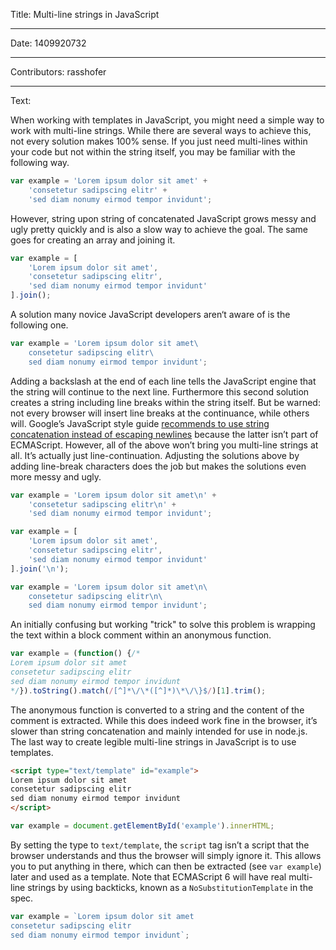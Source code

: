 Title: Multi-line strings in JavaScript

-----

Date: 1409920732

-----

Contributors: rasshofer

-----

Text:

When working with templates in JavaScript, you might need a simple way to work with multi-line strings. While there are several ways to achieve this, not every solution makes 100% sense. If you just need multi-lines within your code but not within the string itself, you may be familiar with the following way.

```javascript
var example = 'Lorem ipsum dolor sit amet' +
	'consetetur sadipscing elitr' +
	'sed diam nonumy eirmod tempor invidunt';
```

However, string upon string of concatenated JavaScript grows messy and ugly pretty quickly and is also a slow way to achieve the goal. The same goes for creating an array and joining it.

```javascript
var example = [
	'Lorem ipsum dolor sit amet',
	'consetetur sadipscing elitr',
	'sed diam nonumy eirmod tempor invidunt'
].join();
```

A solution many novice JavaScript developers aren‘t aware of is the following one.

```javascript
var example = 'Lorem ipsum dolor sit amet\
	consetetur sadipscing elitr\
	sed diam nonumy eirmod tempor invidunt';
```

Adding a backslash at the end of each line tells the JavaScript engine that the string will continue to the next line. Furthermore this second solution creates a string including line breaks within the string itself. But be warned: not every browser will insert line breaks at the continuance, while others will. Google’s JavaScript style guide [recommends to use string concatenation instead of escaping newlines](http://google-styleguide.googlecode.com/svn/trunk/javascriptguide.xml?showone=Multiline_string_literals#Multiline_string_literals) because the latter isn’t part of ECMAScript. However, all of the above won’t bring you multi-line strings at all. It’s actually just line-continuation. Adjusting the solutions above by adding line-break characters does the job but makes the solutions even more messy and ugly.

```javascript
var example = 'Lorem ipsum dolor sit amet\n' +
	'consetetur sadipscing elitr\n' +
	'sed diam nonumy eirmod tempor invidunt';
```

```javascript
var example = [
	'Lorem ipsum dolor sit amet',
	'consetetur sadipscing elitr',
	'sed diam nonumy eirmod tempor invidunt'
].join('\n');
```

```javascript
var example = 'Lorem ipsum dolor sit amet\n\
	consetetur sadipscing elitr\n\
	sed diam nonumy eirmod tempor invidunt';
```

An initially confusing but working "trick" to solve this problem is wrapping the text within a block comment within an anonymous function.

```javascript
var example = (function() {/*
Lorem ipsum dolor sit amet
consetetur sadipscing elitr
sed diam nonumy eirmod tempor invidunt
*/}).toString().match(/[^]*\/\*([^]*)\*\/\}$/)[1].trim();
```

The anonymous function is converted to a string and the content of the comment is extracted. While this does indeed work fine in the browser, it’s slower than string concatenation and mainly intended for use in node.js. The last way to create legible multi-line strings in JavaScript is to use templates.

```html
<script type="text/template" id="example">
Lorem ipsum dolor sit amet
consetetur sadipscing elitr
sed diam nonumy eirmod tempor invidunt
</script>
```

```javascript
var example = document.getElementById('example').innerHTML;
```

By setting the type to `text/template`, the `script` tag isn’t a script that the browser understands and thus the browser will simply ignore it. This allows you to put anything in there, which can then be extracted (see `var example`) later and used as a template. Note that ECMAScript 6 will have real multi-line strings by using backticks, known as a `NoSubstitutionTemplate` in the spec.

```javascript
var example = `Lorem ipsum dolor sit amet
consetetur sadipscing elitr
sed diam nonumy eirmod tempor invidunt`;
```
